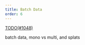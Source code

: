 ```yaml
---
title: Batch Data
order: 6
---
```


[TODO(#1048)](https://github.com/rerun-io/rerun/issues/1048)

batch data, mono vs multi, and splats